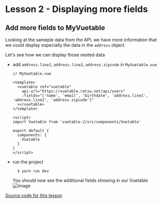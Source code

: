 # Lesson 2 - Displaying more fields

## Add more fields to MyVuetable
Looking at the sameple data from the API, we have more information that we could display especially the data in the `address` object. 

Let's see how we can display those nested data

* add `address.line1`, `address.line2`, `address.zipcode` in `MyVuetable.vue`

    ```vue
    // MyVuetable.vue

    <template>
      <vuetable ref="vuetable"
        api-url="https://vuetable.ratiw.net/api/users"
        :fields="['name', 'email', 'birthdate', 'address.line1', 'address.line2', 'address.zipcode']"
      ></vuetable>
    </template>

    <script>
    import Vuetable from 'vuetable-2/src/components/Vuetable'

    export default {
      components: {
        Vuetable
      }
    }
    </script>
    ```

* run the project

    ```shell
      $ yarn run dev
    ```

    You should now see the additional fields showing in our Vuetable
    ![image](./images/02-1.png)

[Source code for this lesson](https://github.com/ratiw/vuetable-2-tutorial/tree/lesson-2)

